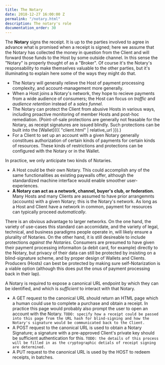 ```yaml
---
title: The Notary
date: 2018-12-27 16:00:00 Z
permalink: "/notary.html"
description: The notary's role
documentation_order: 30
---
```


The **Notary** signs the receipt. It is up to the parties involved to agree in advance what is promised when a receipt is signed; here we assume that the Notary has collected the money in question from the Client and will forward those funds to the Host by some outside channel. In this sense the "Notary" is properly thought of as a "Broker". Of course it's the Notary's responsability to make themselves valuable to the other parties, but it's illuminating to explain here some of the ways they might do that.

- The Notary will generally relieve the Host of payment processing complexity, and account-management more generally.
- When a Host joins a Notary's network, they hope to recieve payments from a wide audience of consumers; the Host can focus on _traffic_ and _audience retention_ instead of a _sales funnel_. 
- The Notary can protect the Client from abusive Hosts in various ways, including proactive monitoring of member Hosts and post-hoc remediation. (Point-of-sale protections are generally not feasable for the Notary, as receipt signatures are issued blindly. Such protections can be built into the [Wallet]({{ "client.html" | relative_url }}).)
- For a Client to set up an account with a given Notary generally constitues authorization of certain kinds of payments for certain kinds of resources. These kinds of restrictions and protections can be configured with the Notary or in the Wallet.

In practice, we only anticipate two kinds of Notaries.

- A Host could be their own Notary. This could accomplish any of the same functionalities as existing paywalls offer, although the standardized machine interface would enable smoother user-experiences. 
- **A Notary can act as a network, channel, buyer's club, or federation.** Many Hosts and many Clients are assumed to have prior arrangemnts (accounts) with a given Notary; this is the Notary's network. As long as a Host and Client have a network in common, payment for resources can typically proceed _automatically_.

There is an obvious advantage to larger networks. On the one hand, the variety of use-cases this standard can accomidate, and the variety of legal, technical, and business paradigms people operate in, will likely ensure a plurality of Notaries. On the other hand, it is still desireable to include protections _against the Notaries_. Consumers are presumed to have given their payment processing informaiton (a debit card, for example) directly to the Notary, but privacy of their data can still be protected by insisting on a blind-signature scheme, and by proper design of Wallets and Clients. Producers (Hosts) can best be protected by making sure self-Notarization is a viable option (although this does put the onus of payment processing back in their lap).

A Notary is required to expose a canonical URL endpoint by which they can be identified, and which is _sufficient_ to interact with that Notary.

- A GET request to the canonical URL should return an HTML page which a human could use to complete a purchase and obtain a receipt. In practice this page would probably also prompt the user to open an account with the Notary. `TODO: specify how a receipt could be passed into this page from the URL hash for blind-signing and how the Notary's signature would be communicated back to the Client.`
- A POST request to the canonical URL is used to obtain a Notary Signature; a signature with a pre-approved Client's private key should be sufficient authentication for this. `TODO: the details of this process will be filled in as the cryptographic detials of receipt signing are determined.`
- A PUT request to the canonical URL is used by the HOST to redeem receipts, in batches.

